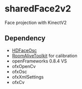 sharedFace2v2
========

Face projection with KinectV2


Dependency
--------

* [HDFaceOsc](https://github.com/micuat/HDFaceOsc)
* [RoomAliveToolkit](https://github.com/Kinect/RoomAliveToolkit) for calibration
* openFrameworks 0.8.4 VS
* ofxOpenCv
* ofxOsc
* ofxXmlSettings
* ofxCv

